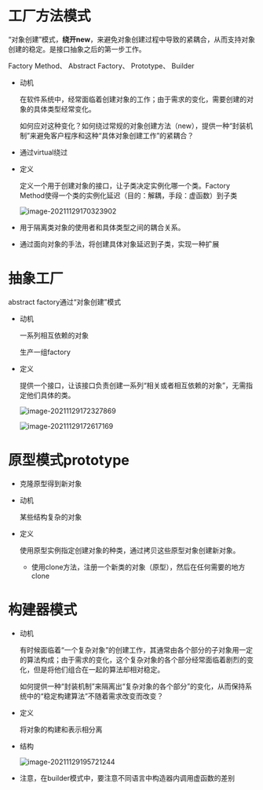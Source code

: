 # 工厂方法模式

“对象创建”模式，**绕开new**，来避免对象创建过程中导致的紧耦合，从而支持对象创建的稳定。是接口抽象之后的第一步工作。

Factory Method、 Abstract Factory、 Prototype、 Builder

* 动机

  在软件系统中，经常面临着创建对象的工作；由于需求的变化，需要创建的对象的具体类型经常变化。

  如何应对这种变化？如何绕过常规的对象创建方法（new），提供一种“封装机制”来避免客户程序和这种“具体对象创建工作”的紧耦合？

* 通过virtual绕过

* 定义

  定义一个用于创建对象的接口，让子类决定实例化哪一个类。Factory Method使得一个类的实例化延迟（目的：解耦，手段：虚函数）到子类

  ![image-20211129170323902](C:\Users\lenovo\AppData\Roaming\Typora\typora-user-images\image-20211129170323902.png)

* 用于隔离类对象的使用者和具体类型之间的耦合关系。
* 通过面向对象的手法，将创建具体对象延迟到子类，实现一种扩展



# 抽象工厂

abstract factory通过“对象创建”模式

* 动机

  一系列相互依赖的对象

  生产一组factory

* 定义

  提供一个接口，让该接口负责创建一系列“相关或者相互依赖的对象”，无需指定他们具体的类。

  ![image-20211129172327869](C:\Users\lenovo\AppData\Roaming\Typora\typora-user-images\image-20211129172327869.png)

  ![image-20211129172617169](C:\Users\lenovo\AppData\Roaming\Typora\typora-user-images\image-20211129172617169.png)

# 原型模式prototype

* 克隆原型得到新对象

* 动机

  某些结构复杂的对象

* 定义

  使用原型实例指定创建对象的种类，通过拷贝这些原型对象创建新对象。

  * 使用clone方法，注册一个新类的对象（原型），然后在任何需要的地方clone

  

  

# 构建器模式

* 动机

  有时候面临着“一个复杂对象”的创建工作，其通常由各个部分的子对象用一定的算法构成；由于需求的变化，这个复杂对象的各个部分经常面临着剧烈的变化，但是将他们组合在一起的算法却相对稳定。

  如何提供一种“封装机制”来隔离出“复杂对象的各个部分”的变化，从而保持系统中的“稳定构建算法”不随着需求改变而改变？

* 定义

  将对象的构建和表示相分离

* 结构

  ![image-20211129195721244](C:\Users\lenovo\AppData\Roaming\Typora\typora-user-images\image-20211129195721244.png)

* 注意，在builder模式中，要注意不同语言中构造器内调用虚函数的差别